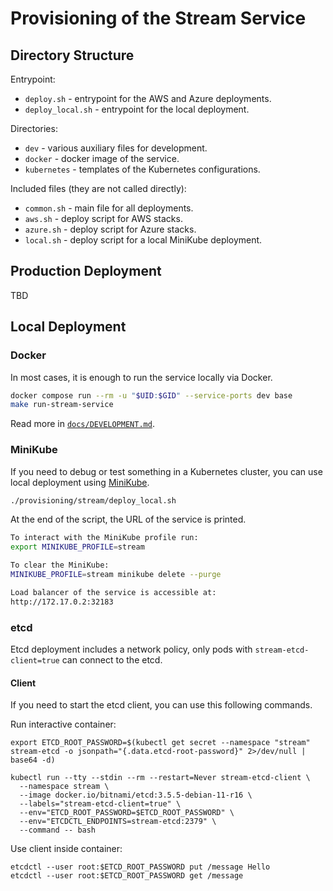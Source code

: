 # Provisioning of the Stream Service

## Directory Structure

Entrypoint:
- `deploy.sh` - entrypoint for the AWS and Azure deployments.
- `deploy_local.sh` - entrypoint for the local deployment.

Directories:
- `dev` - various auxiliary files for development.
- `docker` - docker image of the service.
- `kubernetes` - templates of the Kubernetes configurations.

Included files (they are not called directly):
- `common.sh` - main file for all deployments.
- `aws.sh` - deploy script for AWS stacks.
- `azure.sh` - deploy script for Azure stacks.
- `local.sh` - deploy script for a local MiniKube deployment.

## Production Deployment

TBD

## Local Deployment

### Docker

In most cases, it is enough to run the service locally via Docker.
```sh
docker compose run --rm -u "$UID:$GID" --service-ports dev base
make run-stream-service
```

Read more in [`docs/DEVELOPMENT.md`](../../docs/development.md).

### MiniKube

If you need to debug or test something in a Kubernetes cluster, you can use local deployment using [MiniKube](https://minikube.sigs.k8s.io/docs/start/).
```sh
./provisioning/stream/deploy_local.sh
```

At the end of the script, the URL of the service is printed.
```sh
To interact with the MiniKube profile run:
export MINIKUBE_PROFILE=stream

To clear the MiniKube:
MINIKUBE_PROFILE=stream minikube delete --purge

Load balancer of the service is accessible at:
http://172.17.0.2:32183
```

### etcd

Etcd deployment includes a network policy,
only pods with `stream-etcd-client=true` can connect to the etcd.

#### Client

If you need to start the etcd client, you can use this following commands.

Run interactive container:
```
export ETCD_ROOT_PASSWORD=$(kubectl get secret --namespace "stream" stream-etcd -o jsonpath="{.data.etcd-root-password}" 2>/dev/null | base64 -d)

kubectl run --tty --stdin --rm --restart=Never stream-etcd-client \
  --namespace stream \
  --image docker.io/bitnami/etcd:3.5.5-debian-11-r16 \
  --labels="stream-etcd-client=true" \
  --env="ETCD_ROOT_PASSWORD=$ETCD_ROOT_PASSWORD" \
  --env="ETCDCTL_ENDPOINTS=stream-etcd:2379" \
  --command -- bash
```

Use client inside container:
```
etcdctl --user root:$ETCD_ROOT_PASSWORD put /message Hello
etcdctl --user root:$ETCD_ROOT_PASSWORD get /message
```
